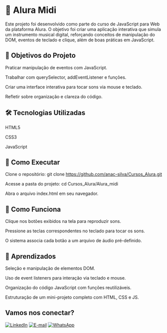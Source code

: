 # 🎹 Alura Midi
Este projeto foi desenvolvido como parte do curso de JavaScript para Web da plataforma Alura. O objetivo foi criar uma aplicação interativa que simula um instrumento musical digital, reforçando conceitos de manipulação do DOM, eventos de teclado e clique, além de boas práticas em JavaScript.

## 🎯 Objetivos do Projeto
Praticar manipulação de eventos com JavaScript.

Trabalhar com querySelector, addEventListener e funções.

Criar uma interface interativa para tocar sons via mouse e teclado.

Refletir sobre organização e clareza do código.

## 🛠️ Tecnologias Utilizadas
HTML5

CSS3

JavaScript

## 🚀 Como Executar
Clone o repositório:
git clone https://github.com/anac-silva/Cursos_Alura.git

Acesse a pasta do projeto:
cd Cursos_Alura/Alura_midi

Abra o arquivo index.html em seu navegador.

## 🎵 Como Funciona
Clique nos botões exibidos na tela para reproduzir sons.

Pressione as teclas correspondentes no teclado para tocar os sons.

O sistema associa cada botão a um arquivo de áudio pré-definido.

## 📝 Aprendizados
Seleção e manipulação de elementos DOM.

Uso de event listeners para interação via teclado e mouse.

Organização do código JavaScript com funções reutilizáveis.

Estruturação de um mini-projeto completo com HTML, CSS e JS.

## Vamos nos conectar?

[![LinkedIn](https://img.shields.io/badge/LinkedIn-4F57CE?style=for-the-badge&logo=linkedin&logoColor=F)](https://www.linkedin.com/in/carolinamerloti/)  [![E-mail](https://img.shields.io/badge/-Email-C551C1?style=for-the-badge&logo=gmail&logoColor=FFF)](mailto:desenvolvedora.ana.silva@gmail.com)  [![WhatsApp](https://img.shields.io/badge/WhatsApp-DD81A0?style=for-the-badge&logo=whatsapp&logoColor=FFF)](https://wa.me/5518998219709) 
